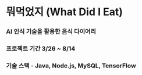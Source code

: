 # 뭐먹었지 (What Did I Eat)

### AI 인식 기술을 활용한 음식 다이어리

### 프로젝트 기간 3/26 ~ 8/14

### 기술 스택 - Java, Node.js, MySQL, TensorFlow
